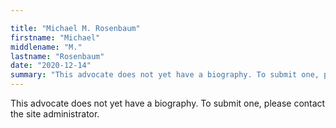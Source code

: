 ```yaml
---

title: "Michael M. Rosenbaum"
firstname: "Michael"
middlename: "M."
lastname: "Rosenbaum"
date: "2020-12-14"
summary: "This advocate does not yet have a biography. To submit one, please contact the site administrator."
---
```

This advocate does not yet have a biography. To submit one, please contact the site administrator.

